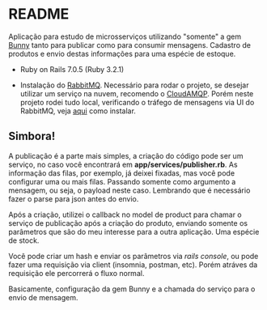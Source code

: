 # README

Aplicação para estudo de microsserviços utilizando "somente" a gem [Bunny](https://github.com/ruby-amqp/bunny) tanto para publicar como para consumir mensagens. Cadastro de produtos e envio destas informações para uma espécie de estoque.

* Ruby on Rails 7.0.5 (Ruby 3.2.1)

* Instalação do [RabbitMQ](https://www.rabbitmq.com/download.html). Necessário para rodar o projeto, se desejar utilizar um serviço na nuvem, recomendo o [CloudAMQP](https://www.cloudamqp.com/). Porém neste projeto rodei tudo local, verificando o tráfego de mensagens via UI do RabbitMQ, veja [aqui](https://www.rabbitmq.com/management.html#getting-started) como instalar.

## Simbora!

A publicação é a parte mais simples, a criação do código pode ser um serviço, no caso você encontrará em **app/services/publisher.rb**. As informação das filas, por exemplo, já deixei fixadas, mas você pode configurar uma ou mais filas. Passando somente como argumento a mensagem, ou seja, o payload neste caso. Lembrando que é necessário fazer o parse para json antes do envio.

Após a criação, utilizei o callback no model de product para chamar o serviço de publicação após a criação do produto, enviando somente os parâmetros que são do meu interesse para a outra aplicação. Uma espécie de stock.

Você pode criar um hash e enviar os parâmetros via *rails console*, ou pode fazer uma requisição via client (insomnia, postman, etc). Porém atráves da requisição ele percorrerá o fluxo normal.

Basicamente, configuração da gem Bunny e a chamada do serviço para o envio de mensagem.

